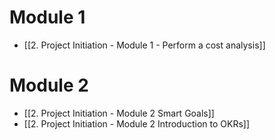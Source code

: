 # Module 1
* [[2. Project Initiation - Module 1 - Perform a cost analysis]]

# Module 2
* [[2. Project Initiation - Module 2 Smart Goals]]
* [[2. Project Initiation - Module 2 Introduction to OKRs]]